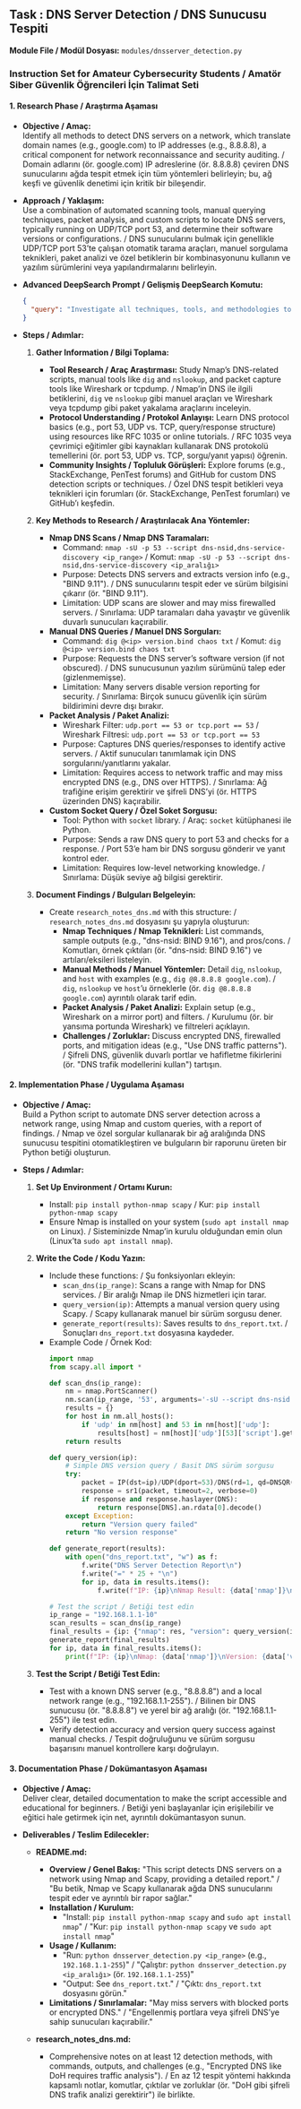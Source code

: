 
## Task : DNS Server Detection / DNS Sunucusu Tespiti
**Module File / Modül Dosyası:** `modules/dnsserver_detection.py`

### Instruction Set for Amateur Cybersecurity Students / Amatör Siber Güvenlik Öğrencileri İçin Talimat Seti

#### 1. Research Phase / Araştırma Aşaması
- **Objective / Amaç:**  
  Identify all methods to detect DNS servers on a network, which translate domain names (e.g., google.com) to IP addresses (e.g., 8.8.8.8), a critical component for network reconnaissance and security auditing. / Domain adlarını (ör. google.com) IP adreslerine (ör. 8.8.8.8) çeviren DNS sunucularını ağda tespit etmek için tüm yöntemleri belirleyin; bu, ağ keşfi ve güvenlik denetimi için kritik bir bileşendir.

- **Approach / Yaklaşım:**  
  Use a combination of automated scanning tools, manual querying techniques, packet analysis, and custom scripts to locate DNS servers, typically running on UDP/TCP port 53, and determine their software versions or configurations. / DNS sunucularını bulmak için genellikle UDP/TCP port 53’te çalışan otomatik tarama araçları, manuel sorgulama teknikleri, paket analizi ve özel betiklerin bir kombinasyonunu kullanın ve yazılım sürümlerini veya yapılandırmalarını belirleyin.

- **Advanced DeepSearch Prompt / Gelişmiş DeepSearch Komutu:**  
  ```json
  {
    "query": "Investigate all techniques, tools, and methodologies to detect DNS servers on a network comprehensively. Include advanced Nmap scripts (e.g., dns-nsid, dns-service-discovery, dns-recursion), manual querying tools (e.g., dig, nslookup, host), packet analysis techniques (e.g., Wireshark, tcpdump, tshark), and custom scripting approaches (e.g., Python with Scapy or socket). Provide detailed instructions for at least 12 unique methods, including command syntax, expected outputs (e.g., 'BIND 9.16.1'), accuracy considerations, and limitations (e.g., firewalled ports, version hiding, encrypted DNS like DoH). Include real-world examples from penetration testing, network troubleshooting, or forensic analysis contexts, with a focus on both IPv4 and IPv6 environments."
  }
  ```

- **Steps / Adımlar:**  
  1. **Gather Information / Bilgi Toplama:**  
     - **Tool Research / Araç Araştırması:** Study Nmap’s DNS-related scripts, manual tools like `dig` and `nslookup`, and packet capture tools like Wireshark or tcpdump. / Nmap’in DNS ile ilgili betiklerini, `dig` ve `nslookup` gibi manuel araçları ve Wireshark veya tcpdump gibi paket yakalama araçlarını inceleyin.  
     - **Protocol Understanding / Protokol Anlayışı:** Learn DNS protocol basics (e.g., port 53, UDP vs. TCP, query/response structure) using resources like RFC 1035 or online tutorials. / RFC 1035 veya çevrimiçi eğitimler gibi kaynakları kullanarak DNS protokolü temellerini (ör. port 53, UDP vs. TCP, sorgu/yanıt yapısı) öğrenin.  
     - **Community Insights / Topluluk Görüşleri:** Explore forums (e.g., StackExchange, PenTest forums) and GitHub for custom DNS detection scripts or techniques. / Özel DNS tespit betikleri veya teknikleri için forumları (ör. StackExchange, PenTest forumları) ve GitHub’ı keşfedin.  

  2. **Key Methods to Research / Araştırılacak Ana Yöntemler:**  
     - **Nmap DNS Scans / Nmap DNS Taramaları:**  
       - Command: `nmap -sU -p 53 --script dns-nsid,dns-service-discovery <ip_range>` / Komut: `nmap -sU -p 53 --script dns-nsid,dns-service-discovery <ip_aralığı>`  
       - Purpose: Detects DNS servers and extracts version info (e.g., "BIND 9.11"). / DNS sunucularını tespit eder ve sürüm bilgisini çıkarır (ör. "BIND 9.11").  
       - Limitation: UDP scans are slower and may miss firewalled servers. / Sınırlama: UDP taramaları daha yavaştır ve güvenlik duvarlı sunucuları kaçırabilir.  
     - **Manual DNS Queries / Manuel DNS Sorguları:**  
       - Command: `dig @<ip> version.bind chaos txt` / Komut: `dig @<ip> version.bind chaos txt`  
       - Purpose: Requests the DNS server’s software version (if not obscured). / DNS sunucusunun yazılım sürümünü talep eder (gizlenmemişse).  
       - Limitation: Many servers disable version reporting for security. / Sınırlama: Birçok sunucu güvenlik için sürüm bildirimini devre dışı bırakır.  
     - **Packet Analysis / Paket Analizi:**  
       - Wireshark Filter: `udp.port == 53 or tcp.port == 53` / Wireshark Filtresi: `udp.port == 53 or tcp.port == 53`  
       - Purpose: Captures DNS queries/responses to identify active servers. / Aktif sunucuları tanımlamak için DNS sorgularını/yanıtlarını yakalar.  
       - Limitation: Requires access to network traffic and may miss encrypted DNS (e.g., DNS over HTTPS). / Sınırlama: Ağ trafiğine erişim gerektirir ve şifreli DNS’yi (ör. HTTPS üzerinden DNS) kaçırabilir.  
     - **Custom Socket Query / Özel Soket Sorgusu:**  
       - Tool: Python with `socket` library. / Araç: `socket` kütüphanesi ile Python.  
       - Purpose: Sends a raw DNS query to port 53 and checks for a response. / Port 53’e ham bir DNS sorgusu gönderir ve yanıt kontrol eder.  
       - Limitation: Requires low-level networking knowledge. / Sınırlama: Düşük seviye ağ bilgisi gerektirir.  

  3. **Document Findings / Bulguları Belgeleyin:**  
     - Create `research_notes_dns.md` with this structure: / `research_notes_dns.md` dosyasını şu yapıyla oluşturun:  
       - **Nmap Techniques / Nmap Teknikleri:** List commands, sample outputs (e.g., "dns-nsid: BIND 9.16"), and pros/cons. / Komutları, örnek çıktıları (ör. "dns-nsid: BIND 9.16") ve artıları/eksileri listeleyin.  
       - **Manual Methods / Manuel Yöntemler:** Detail `dig`, `nslookup`, and `host` with examples (e.g., `dig @8.8.8.8 google.com`). / `dig`, `nslookup` ve `host`’u örneklerle (ör. `dig @8.8.8.8 google.com`) ayrıntılı olarak tarif edin.  
       - **Packet Analysis / Paket Analizi:** Explain setup (e.g., Wireshark on a mirror port) and filters. / Kurulumu (ör. bir yansıma portunda Wireshark) ve filtreleri açıklayın.  
       - **Challenges / Zorluklar:** Discuss encrypted DNS, firewalled ports, and mitigation ideas (e.g., "Use DNS traffic patterns"). / Şifreli DNS, güvenlik duvarlı portlar ve hafifletme fikirlerini (ör. "DNS trafik modellerini kullan") tartışın.  

#### 2. Implementation Phase / Uygulama Aşaması
- **Objective / Amaç:**  
  Build a Python script to automate DNS server detection across a network range, using Nmap and custom queries, with a report of findings. / Nmap ve özel sorgular kullanarak bir ağ aralığında DNS sunucusu tespitini otomatikleştiren ve bulguların bir raporunu üreten bir Python betiği oluşturun.

- **Steps / Adımlar:**  
  1. **Set Up Environment / Ortamı Kurun:**  
     - Install: `pip install python-nmap scapy` / Kur: `pip install python-nmap scapy`  
     - Ensure Nmap is installed on your system (`sudo apt install nmap` on Linux). / Sisteminizde Nmap’in kurulu olduğundan emin olun (Linux’ta `sudo apt install nmap`).  

  2. **Write the Code / Kodu Yazın:**  
     - Include these functions: / Şu fonksiyonları ekleyin:  
       - `scan_dns(ip_range)`: Scans a range with Nmap for DNS services. / Bir aralığı Nmap ile DNS hizmetleri için tarar.  
       - `query_version(ip)`: Attempts a manual version query using Scapy. / Scapy kullanarak manuel bir sürüm sorgusu dener.  
       - `generate_report(results)`: Saves results to `dns_report.txt`. / Sonuçları `dns_report.txt` dosyasına kaydeder.  
     - Example Code / Örnek Kod:  
       ```python
       import nmap
       from scapy.all import *

       def scan_dns(ip_range):
           nm = nmap.PortScanner()
           nm.scan(ip_range, '53', arguments='-sU --script dns-nsid')
           results = {}
           for host in nm.all_hosts():
               if 'udp' in nm[host] and 53 in nm[host]['udp']:
                   results[host] = nm[host]['udp'][53]['script'].get('dns-nsid', 'DNS detected, no version')
           return results

       def query_version(ip):
           # Simple DNS version query / Basit DNS sürüm sorgusu
           try:
               packet = IP(dst=ip)/UDP(dport=53)/DNS(rd=1, qd=DNSQR(qname="version.bind", qtype="TXT", qclass="CH"))
               response = sr1(packet, timeout=2, verbose=0)
               if response and response.haslayer(DNS):
                   return response[DNS].an.rdata[0].decode()
           except Exception:
               return "Version query failed"
           return "No version response"

       def generate_report(results):
           with open("dns_report.txt", "w") as f:
               f.write("DNS Server Detection Report\n")
               f.write("=" * 25 + "\n")
               for ip, data in results.items():
                   f.write(f"IP: {ip}\nNmap Result: {data['nmap']}\nVersion Query: {data['version']}\n\n")

       # Test the script / Betiği test edin
       ip_range = "192.168.1.1-10"
       scan_results = scan_dns(ip_range)
       final_results = {ip: {"nmap": res, "version": query_version(ip)} for ip, res in scan_results.items()}
       generate_report(final_results)
       for ip, data in final_results.items():
           print(f"IP: {ip}\nNmap: {data['nmap']}\nVersion: {data['version']}\n")
       ```

  3. **Test the Script / Betiği Test Edin:**  
     - Test with a known DNS server (e.g., "8.8.8.8") and a local network range (e.g., "192.168.1.1-255"). / Bilinen bir DNS sunucusu (ör. "8.8.8.8") ve yerel bir ağ aralığı (ör. "192.168.1.1-255") ile test edin.  
     - Verify detection accuracy and version query success against manual checks. / Tespit doğruluğunu ve sürüm sorgusu başarısını manuel kontrollere karşı doğrulayın.  

#### 3. Documentation Phase / Dokümantasyon Aşaması
- **Objective / Amaç:**  
  Deliver clear, detailed documentation to make the script accessible and educational for beginners. / Betiği yeni başlayanlar için erişilebilir ve eğitici hale getirmek için net, ayrıntılı dokümantasyon sunun.

- **Deliverables / Teslim Edilecekler:**  
  - **README.md:**  
    - **Overview / Genel Bakış:** "This script detects DNS servers on a network using Nmap and Scapy, providing a detailed report." / "Bu betik, Nmap ve Scapy kullanarak ağda DNS sunucularını tespit eder ve ayrıntılı bir rapor sağlar."  
    - **Installation / Kurulum:**  
      - "Install: `pip install python-nmap scapy` and `sudo apt install nmap`" / "Kur: `pip install python-nmap scapy` ve `sudo apt install nmap`"  
    - **Usage / Kullanım:**  
      - "Run: `python dnsserver_detection.py <ip_range>` (e.g., `192.168.1.1-255`)" / "Çalıştır: `python dnsserver_detection.py <ip_aralığı>` (ör. `192.168.1.1-255`)"  
      - "Output: See `dns_report.txt`." / "Çıktı: `dns_report.txt` dosyasını görün."  
    - **Limitations / Sınırlamalar:** "May miss servers with blocked ports or encrypted DNS." / "Engellenmiş portlara veya şifreli DNS’ye sahip sunucuları kaçırabilir."  

  - **research_notes_dns.md:**  
    - Comprehensive notes on at least 12 detection methods, with commands, outputs, and challenges (e.g., "Encrypted DNS like DoH requires traffic analysis"). / En az 12 tespit yöntemi hakkında kapsamlı notlar, komutlar, çıktılar ve zorluklar (ör. "DoH gibi şifreli DNS trafik analizi gerektirir") ile birlikte.
